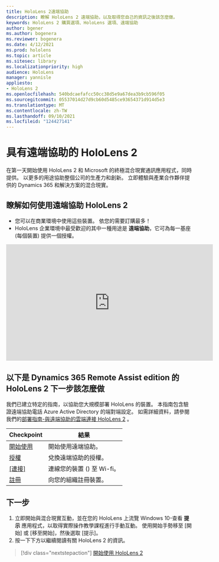 ```yaml
---
title: HoloLens 2遠端協助
description: 瞭解 HoloLens 2 遠端協助，以及取得您自己的資訊之後該怎麼做。
keywords: HoloLens 2 購買選項、HoloLens 選項、遠端協助
author: bgener
ms.author: bogenera
ms.reviewer: bogenera
ms.date: 4/12/2021
ms.prod: hololens
ms.topic: article
ms.sitesec: library
ms.localizationpriority: high
audience: HoloLens
manager: yannisle
appliesto:
- HoloLens 2
ms.openlocfilehash: 540bdcaefafcc50cc38d5e9a67dea3b9cb596f05
ms.sourcegitcommit: 05537014d27d9cb60d5485ce93654371d914d5e3
ms.translationtype: MT
ms.contentlocale: zh-TW
ms.lasthandoff: 09/10/2021
ms.locfileid: "124427141"
---
```

# <a name="hololens-2-with-remote-assist"></a>具有遠端協助的 HoloLens 2

在第一天開始使用 HoloLens 2 和 Microsoft 的終極混合現實通訊應用程式，同時提供。 以更多的用途協助整個公司的生產力和創新。 立即體驗與產業合作夥伴提供的 Dynamics 365 和解決方案的混合現實。

## <a name="learn-about-hololens-2-with-remote-assist"></a>瞭解如何使用遠端協助 HoloLens 2
- 您可以在商業環境中使用這些裝置。 依您的需要訂購最多！
- HoloLens 企業環境中最受歡迎的其中一種用途是 **遠端協助**，它可為每一基座 (每個裝置) 提供一個授權。

<iframe width="560" height="315" src="https://www.youtube.com/embed/d3YT8j0yYl0" frameborder="0" allow="accelerometer; autoplay; clipboard-write; encrypted-media; gyroscope; picture-in-picture" allowfullscreen></iframe>

## <a name="heres-what-to-do-next-with-the-hololens-2-with-dynamics-365-remote-assist-edition"></a>以下是 Dynamics 365 Remote Assist edition 的 HoloLens 2 下一步該怎麼做

我們已建立特定的指南，以協助您大規模部署 HoloLens 的裝置。 本指南包含驗證遠端協助電話 Azure Active Directory 的端對端設定。 如需詳細資料，請參閱我們的[部署指南-與遠端協助的雲端連接 HoloLens 2](hololens2-cloud-connected-overview.md) 。

| Checkpoint  | 結果                                |
|-------------|----------------------------------------|
| [開始使用](/dynamics365/mixed-reality/remote-assist/overview-hololens) | 開始使用遠端協助。        |
| [授權](/dynamics365/mixed-reality/remote-assist/deploy-remote-assist#add-and-assign-licenses)     | 兌換遠端協助的授權。      |
| [[連接]](/hololens/hololens-network)     | 連線您的裝置 () 至 Wi-fi。       |
| [註冊](/hololens/hololens-enroll-mdm)      | 向您的組織註冊裝置。 |

## <a name="next-steps"></a>下一步

1. 立即開始與混合現實互動，並在您的 HoloLens 上流覽 Windows 10-查看 **提示** 應用程式，以取得實際操作教學課程進行手動互動。 使用開始手勢移至 [開始] 或 [移至開始]，然後選取 [提示]。
1. 按一下下方以繼續閱讀有關 HoloLens 2 的資訊。

> [!div class="nextstepaction"]
> [開始使用 HoloLens 2](hololens2-basic-usage.md)
